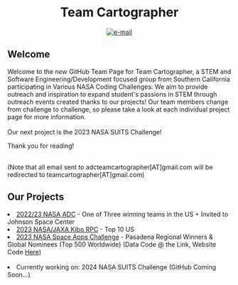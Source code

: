 <div align=center> 
<h1><b>Team Cartographer</b></h1>
  <p align=center>
    <a href="mailto:teamcartographer@gmail.com"><img src="https://img.shields.io/badge/contact-teamcartographer@gmail.com-E1306C" alt="e-mail"></a>
</div>

## Welcome
Welcome to the *new* GitHub Team Page for Team Cartographer, a STEM and Software Engineering/Development focused group from Southern California participating in Various NASA Coding Challenges. We aim to provide outreach and inspiration to expand student's passions in STEM through outreach events created thanks to our projects! Our team members change from challenge to challenge, so please take a look at each individual project page for more information.<br><br>
Our next project is the 2023 NASA SUITS Challenge! 
<!--
<b>ANNOUNCEMENT:</b><br>
<b>We are currently looking to expand our avenues to robotics, embedded software and hardware design, and avionics, and are looking for sponsors. If you or anyone you know is interested, please contact us at the email above! </b> <br><br>
-->
Thank you for reading!
<br><br>

(Note that all email sent to adcteamcartographer[AT]gmail.com will be redirected to teamcartographer[AT]gmail.com)<br>

## Our Projects
<li> <a href="https://github.com/Team-Cartographer/cartographerADC23">2022/23 NASA ADC</a> - One of Three winning teams in the US + Invited to Johnson Space Center</li>
<li> <a href="https://github.com/Team-Cartographer/Kibo-RPC">2023 NASA/JAXA Kibo RPC</a> - Top 10 US </li>
<li> <a href=https://github.com/Team-Cartographer/Space-Apps-2023-Data>2023 NASA Space Apps Challenge</a> - Pasadena Regional Winners & Global Nominees (Top 500 Worldwide) (Data Code @ the Link, Website Code <a href="https://github.com/SuleymanEfe/space-apps-website">Here</a>)</li><br>
<li> Currently working on: 2024 NASA SUITS Challenge (GitHub Coming Soon...) </li>
